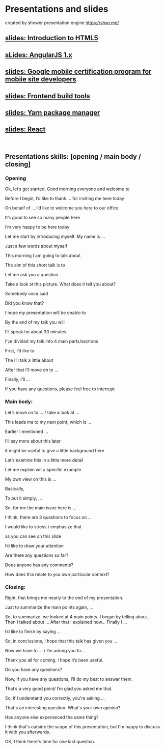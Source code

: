# Presentations and slides

<p>created by shower presentation engine <a href="https://github.com/shower/shower" target="_blank">https://shwr.me/</a></p>

## [slides: Introduction to HTML5](https://julia-dizhak.github.io/presentations/topic-intro-HTML5/)

## [sLides: AngularJS 1.x](https://julia-dizhak.github.io/presentations/topic-angularJS-1x/)

## [slides: Google mobile certification program for mobile site developers](https://julia-dizhak.github.io/presentations/topic-google-mobile-certification/)

## [slides: Frontend build tools](https://julia-dizhak.github.io/presentations/topic-moneypark-frontend-workshop/)

## [slides: Yarn package manager](https://julia-dizhak.github.io/presentations/topic-yarn/)

## [slides: React](https://julia-dizhak.github.io/presentations/topic-react/)

<br>

## Presentations skills: [opening / main body / closing]

### Opening
<p>Ok, let’s get started. Good morning everyone and welcome to</p>
<p>Before I begin, I’d like to thank … for inviting me here today</p>
<p>On behalf of … I’d like to welcome you here to our office</p>
<p>It’s good to see so many people here</p>
<p>I’m very happy to be here today</p>

<p>Let me start by introducing myself. My name is ...</p>
<p>Just a few words about myself</p>

<p>This morning I am going to talk about</p>
<p>The aim of this short talk is to</p>

<p>Let me ask you a question</p>
<p>Take a look at this picture. What does it tell you about?</p>
<p>Somebody once said</p>
<p>Did you know that?</p>

<p>I hope my presentation will be enable to</p>
<p>By the end of my talk you will</p>

<p>I’ll speak for about 30 minutes</p>
<p>I’ve divided my talk into 4 main parts/sections</p>
<p>First, I’d like to</p>
<p>The I’ll talk a  little about</p>
<p>After that i’ll move on to ...</p>
<p>Finally, I’ll ...</p>
<p>If you have any questions, please feel free to interrupt</p>


### Main body:
<p>Let’s move on to … / take a look at ...</p>
<p>This leads me to my next point, which is ...</p>
<p>Earlier I mentioned ...</p>
<p>I’ll say more about this later</p>

<p>it might be useful to give a little background here</p>
<p>Let’s examine this in a little more detail</p>
<p>Let me explain wit a specific example</p>
<p>My own view on this is ...</p>

<p>Basically,</p>
<p>To put it simply, ...</p>
<p>So, for me the main issue here is ...</p>
<p>I think, there are 3 questions to focus on ...</p>
<p>I would like to stress / emphasize that</p>

<p>as you can see on this slide</p>
<p>I’d like to draw your attention</p>

<p>Are there any questions so far?</p>
<p>Does anyone has any comments?</p>
<p>How does this relate to you own particular context?</p>


### Closing:
<p>Right, that brings me nearly to the end of my presentation.</p>
<p>Just to summarize the main points again, …</p>
<p>So, to summarize, we looked at 4 main points. I began by telling about… Then I talked about … After that I explained how… Finally I …</p>

<p>I’d like to finish by saying …</p>
<p>So, in conclusions, I hope that this talk has given you …</p>
<p>Now we have to … / I’m asking you to…</p>
<p>Thank you all for coming. I hope it’s been useful.</p>

<p>Do you have any questions?</p>
<p>Now, if you have any questions, I’ll do my best to answer them.</p>

<p>That’s a very good point/ I’m glad you asked me that.</p>
<p>So, if I understand you correctly, you're asking ...</p>
<p>That's an interesting question. What's your own opinion?</p>
<p>Has anyone else experienced the same thing?</p>
<p>I think that's outside the scope of this presentation, but I'm happy to discuss it with you afterwards.</p>
<p>OK, I think there's time for one last question.</p>
